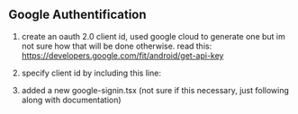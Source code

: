 ## Google Authentification

1. create an oauth 2.0 client id, used google cloud to generate one but im not sure how that will be done otherwise.
   read this: https://developers.google.com/fit/android/get-api-key

2. specify client id by including this line:
<meta name="google-signin-client_id" content="YOUR_CLIENT_ID.apps.googleusercontent.com">

3. added a new google-signin.tsx (not sure if this necessary, just following along with documentation)
